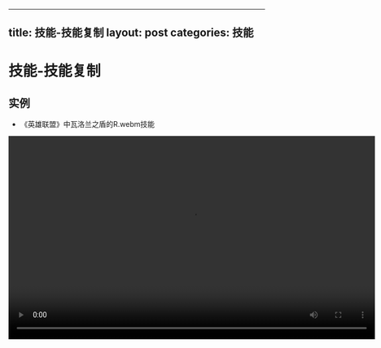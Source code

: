 
---
title: 技能-技能复制
layout: post
categories: 技能
---
# 技能-技能复制


## 实例

- 《英雄联盟》中瓦洛兰之盾的R.webm技能

<video width="720" height="400" controls>
    <source src="{{ site.url }}/videos/技能复制-瓦洛兰之盾-赛勒斯-R.webm" type="video/webm">
</video>
